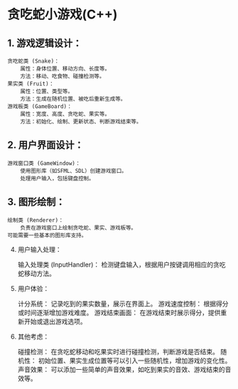 # 贪吃蛇小游戏(C++)

## 1. 游戏逻辑设计：
    贪吃蛇类 (Snake)：
        属性：身体位置、移动方向、长度等。
        方法：移动、吃食物、碰撞检测等。
    果实类 (Fruit)：
        属性：位置、类型等。
        方法：生成在随机位置、被吃后重新生成等。
    游戏板类 (GameBoard)：
        属性：宽度、高度、贪吃蛇、果实等。
        方法：初始化、绘制、更新状态、判断游戏结束等。

## 2. 用户界面设计：

    游戏窗口类 (GameWindow)：
        使用图形库（如SFML、SDL）创建游戏窗口。
        处理用户输入，包括键盘控制。

## 3. 图形绘制：

    绘制类 (Renderer)：
        负责在游戏窗口上绘制贪吃蛇、果实、游戏板等。
    可能需要一些基本的图形库支持。

4. 用户输入处理：

    输入处理类 (InputHandler)：
        检测键盘输入，根据用户按键调用相应的贪吃蛇移动方法。

5. 用户体验：

    计分系统：
        记录吃到的果实数量，展示在界面上。
    游戏速度控制：
        根据得分或时间逐渐增加游戏难度。
    游戏结束画面：
        在游戏结束时展示得分，提供重新开始或退出游戏选项。

6. 其他考虑：

    碰撞检测：
        在贪吃蛇移动和吃果实时进行碰撞检测，判断游戏是否结束。
    随机性：
        初始位置、果实生成位置等可以引入一些随机性，增加游戏的变化性。
    声音效果：
        可以添加一些简单的声音效果，如吃到果实的音效、游戏结束的音效等。
